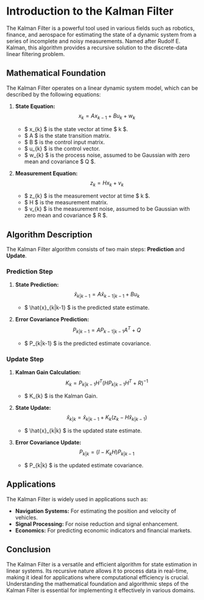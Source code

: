 # Introduction to the Kalman Filter

The Kalman Filter is a powerful tool used in various fields such as robotics, finance, and aerospace for estimating the state of a dynamic system from a series of incomplete and noisy measurements. Named after Rudolf E. Kalman, this algorithm provides a recursive solution to the discrete-data linear filtering problem.

## Mathematical Foundation

The Kalman Filter operates on a linear dynamic system model, which can be described by the following equations:

1. **State Equation:**
   $$
   x_{k} = A x_{k-1} + B u_{k} + w_{k}
   $$
   - $ x_{k} $ is the state vector at time $ k $.
   - $ A $ is the state transition matrix.
   - $ B $ is the control input matrix.
   - $ u_{k} $ is the control vector.
   - $ w_{k} $ is the process noise, assumed to be Gaussian with zero mean and covariance $ Q $.

2. **Measurement Equation:**
   $$
   z_{k} = H x_{k} + v_{k}
   $$
   - $ z_{k} $ is the measurement vector at time $ k $.
   - $ H $ is the measurement matrix.
   - $ v_{k} $ is the measurement noise, assumed to be Gaussian with zero mean and covariance $ R $.

## Algorithm Description

The Kalman Filter algorithm consists of two main steps: **Prediction** and **Update**.

### Prediction Step

1. **State Prediction:**
   $$
   \hat{x}_{k|k-1} = A \hat{x}_{k-1|k-1} + B u_{k}
   $$
   - $ \hat{x}_{k|k-1} $ is the predicted state estimate.

2. **Error Covariance Prediction:**
   $$
   P_{k|k-1} = A P_{k-1|k-1} A^T + Q
   $$
   - $ P_{k|k-1} $ is the predicted estimate covariance.

### Update Step

1. **Kalman Gain Calculation:**
   $$
   K_{k} = P_{k|k-1} H^T (H P_{k|k-1} H^T + R)^{-1}
   $$
   - $ K_{k} $ is the Kalman Gain.

2. **State Update:**
   $$
   \hat{x}_{k|k} = \hat{x}_{k|k-1} + K_{k} (z_{k} - H \hat{x}_{k|k-1})
   $$
   - $ \hat{x}_{k|k} $ is the updated state estimate.

3. **Error Covariance Update:**
   $$
   P_{k|k} = (I - K_{k} H) P_{k|k-1}
   $$
   - $ P_{k|k} $ is the updated estimate covariance.

## Applications

The Kalman Filter is widely used in applications such as:

- **Navigation Systems:** For estimating the position and velocity of vehicles.
- **Signal Processing:** For noise reduction and signal enhancement.
- **Economics:** For predicting economic indicators and financial markets.

## Conclusion

The Kalman Filter is a versatile and efficient algorithm for state estimation in linear systems. Its recursive nature allows it to process data in real-time, making it ideal for applications where computational efficiency is crucial. Understanding the mathematical foundation and algorithmic steps of the Kalman Filter is essential for implementing it effectively in various domains.
